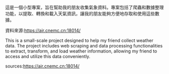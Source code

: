 這是一個小型專案，旨在幫助我的朋友收集氣象資料。專案包括了爬蟲和數據整理功能，以提取、轉換和載入天氣資訊，讓我的朋友能夠方便地存取和使用這些數據。

資料來源:https://air.cnemc.cn:18014/

This is a small-scale project designed to help my friend collect weather data. The project includes web scraping and data processing functionalities to extract, transform, and load weather information, allowing my friend to access and utilize this data conveniently.

sources:https://air.cnemc.cn:18014/
